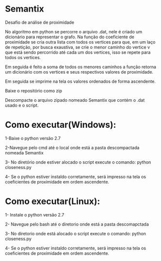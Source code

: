 # Semantix
Desafio de análise de proximidade 

No algoritmo em python se percorre o arquivo .dat, nele é criado um dicionário para representar o grafo.
Na função do coeficiente de proximidade se cria outra lista com todos os vertices para que, em um laço de repetição, por busca exaustiva, se crie o menor caminho do vertice v que está sendo percorrido até cada um dos vertices, isso se repete para todos os vertices.

Em seguida é feito a soma de todos os menores caminhos a função retorna um dicionário com os vertices e seus respectivos valores de proximidade.

Em seguida se imprime na tela os valores ordenados de forma ascendente.

Baixe o repositório como zip

Descompacte o arquivo zipado nomeado Semantix que contém o .dat usado e o script.

# Como executar(Windows):

1-Baixe o python versão 2.7

2-Navegue pelo cmd até o local onde está a pasta descompactada nomeada Semantix

3- No diretório onde estiver alocado o script execute o comando: python closeness.py

4- Se o python estiver instaldo corretamente, será impresso na tela os coeficientes de proximidade em ordem ascendente.

# Como executar(Linux):

1- Instale o python versão 2.7

2- Navegue pelo bash até o diretorio onde está a pasta descomapctada

3- No diretorio onde está alocado o script execute o comando: python closeness.py

4- Se o python estiver instaldo corretamente, será impresso na tela os coeficientes de proximidade em ordem ascendente.
